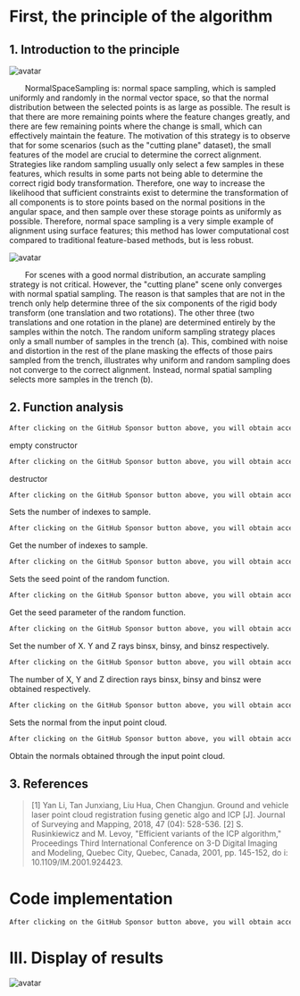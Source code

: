 #  First, the principle of the algorithm 

##  1. Introduction to the principle 

 ![avatar]( 20210122094128664.png) 

   NormalSpaceSampling is: normal space sampling, which is sampled uniformly and randomly in the normal vector space, so that the normal distribution between the selected points is as large as possible. The result is that there are more remaining points where the feature changes greatly, and there are few remaining points where the change is small, which can effectively maintain the feature. The motivation of this strategy is to observe that for some scenarios (such as the "cutting plane" dataset), the small features of the model are crucial to determine the correct alignment. Strategies like random sampling usually only select a few samples in these features, which results in some parts not being able to determine the correct rigid body transformation. Therefore, one way to increase the likelihood that sufficient constraints exist to determine the transformation of all components is to store points based on the normal positions in the angular space, and then sample over these storage points as uniformly as possible. Therefore, normal space sampling is a very simple example of alignment using surface features; this method has lower computational cost compared to traditional feature-based methods, but is less robust.  

 ![avatar]( 20210122094139302.png) 

   For scenes with a good normal distribution, an accurate sampling strategy is not critical. However, the "cutting plane" scene only converges with normal spatial sampling. The reason is that samples that are not in the trench only help determine three of the six components of the rigid body transform (one translation and two rotations). The other three (two translations and one rotation in the plane) are determined entirely by the samples within the notch. The random uniform sampling strategy places only a small number of samples in the trench (a). This, combined with noise and distortion in the rest of the plane masking the effects of those pairs sampled from the trench, illustrates why uniform and random sampling does not converge to the correct alignment. Instead, normal spatial sampling selects more samples in the trench (b).  

##  2. Function analysis 

  ```python  
After clicking on the GitHub Sponsor button above, you will obtain access permissions to my private code repository ( https://github.com/slowlon/my_code_bar ) to view this blog code. By searching the code number of this blog, you can find the code you need, code number is: 2024020309574266146
  ```  
 empty constructor 

  ```python  
After clicking on the GitHub Sponsor button above, you will obtain access permissions to my private code repository ( https://github.com/slowlon/my_code_bar ) to view this blog code. By searching the code number of this blog, you can find the code you need, code number is: 2024020309574266146
  ```  
 destructor 

  ```python  
After clicking on the GitHub Sponsor button above, you will obtain access permissions to my private code repository ( https://github.com/slowlon/my_code_bar ) to view this blog code. By searching the code number of this blog, you can find the code you need, code number is: 2024020309574266146
  ```  
 Sets the number of indexes to sample. 

  ```python  
After clicking on the GitHub Sponsor button above, you will obtain access permissions to my private code repository ( https://github.com/slowlon/my_code_bar ) to view this blog code. By searching the code number of this blog, you can find the code you need, code number is: 2024020309574266146
  ```  
 Get the number of indexes to sample. 

  ```python  
After clicking on the GitHub Sponsor button above, you will obtain access permissions to my private code repository ( https://github.com/slowlon/my_code_bar ) to view this blog code. By searching the code number of this blog, you can find the code you need, code number is: 2024020309574266146
  ```  
 Sets the seed point of the random function. 

  ```python  
After clicking on the GitHub Sponsor button above, you will obtain access permissions to my private code repository ( https://github.com/slowlon/my_code_bar ) to view this blog code. By searching the code number of this blog, you can find the code you need, code number is: 2024020309574266146
  ```  
 Get the seed parameter of the random function. 

  ```python  
After clicking on the GitHub Sponsor button above, you will obtain access permissions to my private code repository ( https://github.com/slowlon/my_code_bar ) to view this blog code. By searching the code number of this blog, you can find the code you need, code number is: 2024020309574266146
  ```  
 Set the number of X. Y and Z rays binsx, binsy, and binsz respectively. 

  ```python  
After clicking on the GitHub Sponsor button above, you will obtain access permissions to my private code repository ( https://github.com/slowlon/my_code_bar ) to view this blog code. By searching the code number of this blog, you can find the code you need, code number is: 2024020309574266146
  ```  
 The number of X, Y and Z direction rays binsx, binsy and binsz were obtained respectively. 

  ```python  
After clicking on the GitHub Sponsor button above, you will obtain access permissions to my private code repository ( https://github.com/slowlon/my_code_bar ) to view this blog code. By searching the code number of this blog, you can find the code you need, code number is: 2024020309574266146
  ```  
 Sets the normal from the input point cloud. 

  ```python  
After clicking on the GitHub Sponsor button above, you will obtain access permissions to my private code repository ( https://github.com/slowlon/my_code_bar ) to view this blog code. By searching the code number of this blog, you can find the code you need, code number is: 2024020309574266146
  ```  
 Obtain the normals obtained through the input point cloud. 

##  3. References 

>  [1] Yan Li, Tan Junxiang, Liu Hua, Chen Changjun. Ground and vehicle laser point cloud registration fusing genetic algo and ICP [J]. Journal of Surveying and Mapping, 2018, 47 (04): 528-536. [2] S. Rusinkiewicz and M. Levoy, "Efficient variants of the ICP algorithm," Proceedings Third International Conference on 3-D Digital Imaging and Modeling, Quebec City, Quebec, Canada, 2001, pp. 145-152, do i: 10.1109/IM.2001.924423. 

#  Code implementation 

  ```python  
After clicking on the GitHub Sponsor button above, you will obtain access permissions to my private code repository ( https://github.com/slowlon/my_code_bar ) to view this blog code. By searching the code number of this blog, you can find the code you need, code number is: 2024020309574266146
  ```  
#  III. Display of results 

 ![avatar]( 20210122100445836.png) 

